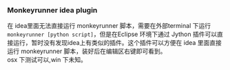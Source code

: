 ### Monkeyrunner idea plugin   
在 idea里面无法直接运行 monkeyrunner 脚本，需要在外部terminal 下运行`monkeyrunner [python script]`，但是在Eclipse 环境下通过 Jython 插件可以直接运行，暂时没有发现idea上有类似的插件。这个插件可以方便在 idea 里面直接运行 monkeyrunner 脚本，装好后在编辑区右键即可看到。   
osx 下测试可以,win 下未知。